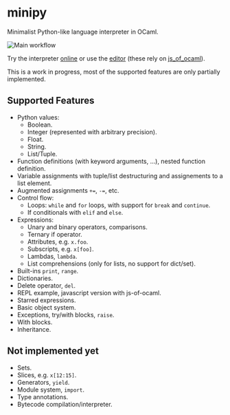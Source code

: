 # minipy
Minimalist Python-like language interpreter in OCaml.

![Main workflow](https://github.com/LaurentMazare/ocaml-torch/workflows/Main%20workflow/badge.svg)

Try the interpreter [online](http://laurentmazare.github.io/minipy/) or
use the [editor](http://laurentmazare.github.io/minipy/editor.html)
(these rely on [js_of_ocaml](https://ocsigen.org/js_of_ocaml/3.5.1/manual/overview)).

This is a work in progress, most of the supported features are only partially implemented.

## Supported Features

- Python values:
    - Boolean.
    - Integer (represented with arbitrary precision).
    - Float.
    - String.
    - List/Tuple.
- Function definitions (with keyword arguments, ...), nested function definition.
- Variable assignments with tuple/list destructuring and assignements to a list element.
- Augmented assignments `+=`, `-=`, etc.
- Control flow:
    - Loops: `while` and `for` loops, with support for `break` and `continue`.
    - If conditionals with `elif` and `else`.
- Expressions:
    - Unary and binary operators, comparisons.
    - Ternary if operator.
    - Attributes, e.g. `x.foo`.
    - Subscripts, e.g. `x[foo]`.
    - Lambdas, `lambda`.
    - List comprehensions (only for lists, no support for dict/set).
- Built-ins `print`, `range`.
- Dictionaries.
- Delete operator, `del`.
- REPL example, javascript version with js-of-ocaml.
- Starred expressions.
- Basic object system.
- Exceptions, try/with blocks, `raise`.
- With blocks.
- Inheritance.

## Not implemented yet

- Sets.
- Slices, e.g. `x[12:15]`.
- Generators, `yield`.
- Module system, `import`.
- Type annotations.
- Bytecode compilation/interpreter.

